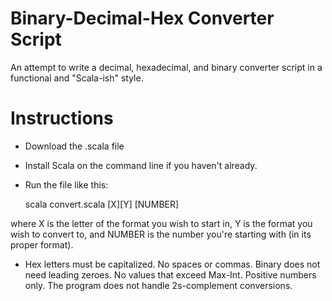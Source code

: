Binary-Decimal-Hex Converter Script
===================================

An attempt to write a decimal, hexadecimal, and binary converter script in a functional and "Scala-ish" style.

Instructions
============

- Download the .scala file
- Install Scala on the command line if you haven't already.
- Run the file like this:

	scala convert.scala [X][Y] [NUMBER]

where X is the letter of the format you wish to start in, Y is the format you wish to convert to, and NUMBER is the number you're starting with (in its proper format).
- Hex letters must be capitalized. No spaces or commas. Binary does not need leading zeroes. No values that exceed Max-Int. Positive numbers only. The program does not handle 2s-complement conversions.
